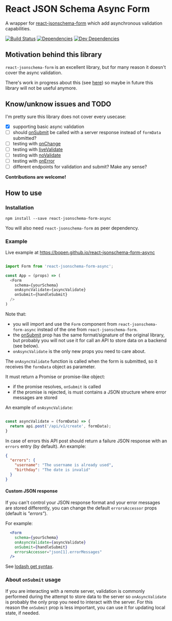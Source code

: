 # React JSON Schema Async Form

A wrapper for [react-jsonschema-form](https://github.com/mozilla-services/react-jsonschema-form) which add asynchronous validation capabilities.

[![Build Status](https://travis-ci.org/bopen/react-jsonschema-form-async.svg?branch=master)](https://travis-ci.org/keul/react-jsonschema-form-async)
[![Dependencies](https://img.shields.io/david/keul/react-jsonschema-form-async.svg)]()
[![Dev Dependencies](https://img.shields.io/david/dev/keul/react-jsonschema-form-async.svg)]()

## Motivation behind this library

`react-jsonschema-form` is an excellent library, but for many reason it doesn't cover the async validation.

There's work in progress about this (see [here](https://github.com/mozilla-services/react-jsonschema-form/issues/155)) so maybe in future this library will not be useful anymore.

## Know/unknow issues and TODO

I'm pretty sure this library does not cover every usecase:

- [x] supporting basic async validation
- [ ] should [onSubmit](https://github.com/mozilla-services/react-jsonschema-form#form-submission) be called with a server response instead of `formData` submitted?
- [ ] testing with [onChange](https://github.com/mozilla-services/react-jsonschema-form#form-data-changes)
- [ ] testing with [liveValidate](https://github.com/mozilla-services/react-jsonschema-form#live-validation)
- [ ] testing with [noValidate](https://github.com/mozilla-services/react-jsonschema-form#html5-validation)
- [ ] testing with [onError](https://github.com/mozilla-services/react-jsonschema-form#form-error-event-handler)
- [ ] different endpoints for validation and submit? Make any sense?

**Contributions are welcome!**

## How to use

### Installation

```
npm install --save react-jsonschema-form-async
```

You will also need `react-jsonschema-form` as peer dependency.

### Example

Live example at https://bopen.github.io/react-jsonschema-form-async

```javascript

import Form from 'react-jsonschema-form-async';

const App = (props) => (
  <Form
    schema={yourSchema}
    onAsyncValidate={asyncValidate}
    onSubmit={handleSubmit}
  />    
)
```

Note that:

* you will import and use the `Form` component from `react-jsonschema-form-async` instead of the one  from `react-jsonschema-form`.
* the [onSubmit](https://github.com/mozilla-services/react-jsonschema-form#form-submission) prop has the same format/signature of the original library, but probably you will not use it for call an API to store data on a backend (see below).
* `onAsyncValidate` is the only new props you need to care about.

The `onAsyncValidate` function is called when the form is submitted, so it receives the `formData` object as parameter.

It must return a Promise or promise-like object:

* if the promise resolves, `onSubmit` is called
* if the promise is rejected, is must contains a JSON structure where error messages are stored

An example of `onAsyncValidate`:

```javascript

const asyncValidate = (formData) => {
  return api.post('/api/v1/create', formData);
}
```

In case of errors this API post should return a failure JSON response with an `errors` entry (by default).
An example:

```json
{
  "errors": {
    "username": "The username is already used",
    "birthday": "The date is invalid"
  }
}
```

#### Custom JSON response

If you can't control your JSON response format and your error messages are stored differently, you can change the default `errorsAccessor` props (default is *"errors"*).

For example:

```jsx
  <Form
    schema={yourSchema}
    onAsyncValidate={asyncValidate}
    onSubmit={handleSubmit}
    errorsAccessor="json[1].errorMessages"
  />
```

See [lodash get syntax](https://lodash.com/docs/#get).

### About `onSubmit` usage

If you are interacting with a remote server, validation is commonly performed during the attempt to store data to the server so `onAsyncValidate` is probably the only prop you need to interact with the server.
For this reason the `onSubmit` prop is less important, you can use it for updating local state, if needed.
